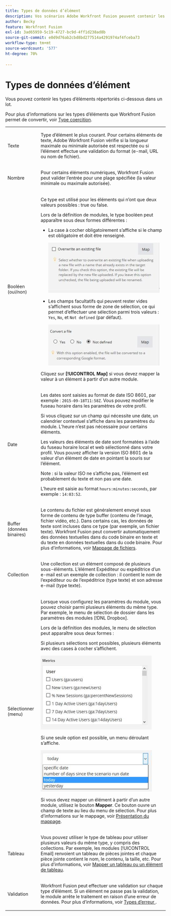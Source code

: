 ```yaml
---
title: Types de données d’élément
description: Vos scénarios Adobe Workfront Fusion peuvent contenir les types d’éléments répertoriés ci-dessous dans un lot.
author: Becky
feature: Workfront Fusion
exl-id: 3ad65959-5c19-4727-bc9d-4ff1d238ad8b
source-git-commit: e0d9d76ab2cbd8bd277514a4291974af4fceba73
workflow-type: tm+mt
source-wordcount: '577'
ht-degree: 70%

---
```


# Types de données d’élément

Vous pouvez contenir les types d’éléments répertoriés ci-dessous dans un lot.

Pour plus d’informations sur les types d’éléments que Workfront Fusion permet de convertir, voir [Type coercition](/help/workfront-fusion/references/mapping-panel/data-types/type-coercion.md).

<table style="table-layout:auto">
 <col> 
 <col> 
 <tbody> 
  <tr> 
   <td role="rowheader"> <p>Texte</p> </td> 
   <td> <p>Type d’élément le plus courant. Pour certains éléments de texte, Adobe Workfront Fusion vérifie si la longueur maximale ou minimale autorisée est respectée ou si l’élément effectue une validation du format (e-mail, URL ou nom de fichier).</p> </td> 
  </tr> 
  <tr> 
   <td role="rowheader"> <p>Nombre</p> </td> 
   <td> <p>Pour certains éléments numériques, Workfront Fusion peut valider l’entrée pour une plage spécifiée (la valeur minimale ou maximale autorisée).</p> </td> 
  </tr> 
  <tr> 
   <td role="rowheader"> <p>Booléen (oui/non)</p> </td> 
   <td> <p>Ce type est utilisé pour les éléments qui n’ont que deux valeurs possibles : true ou false. </p> <p>Lors de la définition de modules, le type booléen peut apparaître sous deux formes différentes :</p> 
    <ul> 
     <li> <p>La case à cocher obligatoirement s’affiche si le champ est obligatoire et doit être renseigné.</p> <p> <img src="assets/boolean-checkbox-350x158.jpg" style="width: 350;height: 158;"> </p> </li> 
     <li> <p>Les champs facultatifs qui peuvent rester vides s’affichent sous forme de zone de sélection, ce qui permet d’effectuer une sélection parmi trois valeurs : <code>Yes</code>, <code>No</code>, et <code>Not defined</code> (par défaut).</p> <p> <img src="assets/boolean-convert-file-350x129.jpg" style="width: 350;height: 129;"> </p> </li> 
    </ul> <p>Cliquez sur <strong>[!UICONTROL Map]</strong> si vous devez mapper la valeur à un élément à partir d’un autre module.</p> </td> 
  </tr> 
  <tr> 
   <td role="rowheader"> <p>Date</p> </td> 
   <td> <p>Les dates sont saisies au format de date ISO 8601, par exemple : <code>2015-09-18T11:58Z</code>. Vous pouvez modifier le fuseau horaire dans les paramètres de votre profil. </p> <p>Si vous cliquez sur un champ qui nécessite une date, un calendrier contextuel s’affiche dans les paramètres du module. L’heure n’est pas nécessaire pour certains éléments.</p> <p>Les valeurs des éléments de date sont formatées à l’aide du fuseau horaire local et web sélectionné dans votre profil. Vous pouvez afficher la version ISO 8601 de la valeur d’un élément de date en pointant la souris sur l’élément.</p> <p>Note : si la valeur ISO ne s’affiche pas, l’élément est probablement du texte et non pas une date.</p> <p>L’heure est saisie au format <code>hours:minutes:seconds</code>, par exemple : <code>14:03:52</code>.</p> </td> 
  </tr> 
  <tr> 
   <td role="rowheader"> <p>Buffer (données binaires)</p> </td> 
   <td> <p>Le contenu du fichier est généralement envoyé sous forme de contenu de type buffer (contenu de l’image, fichier vidéo, etc.). Dans certains cas, les données de texte sont incluses dans ce type (par exemple, un fichier texte). Workfront Fusion peut convertir automatiquement des données textuelles dans du code binaire en texte et du texte en données textuelles dans du code binaire. Pour plus d’informations, voir <a href="/help/workfront-fusion/create-scenarios/map-data/map-files.md" class="MCXref xref">Mappage de fichiers</a>.</p> </td> 
  </tr> 
  <tr> 
   <td role="rowheader"> <p>Collection</p> </td> 
   <td> <p>Une collection est un élément composé de plusieurs sous-éléments. L’élément Expéditeur ou expéditrice d’un e-mail est un exemple de collection : il contient le nom de l’expéditeur ou de l’expéditrice (type texte) et son adresse e-mail (type texte).</p> </td> 
  </tr> 
  <tr> 
   <td role="rowheader"> <p>Sélectionner (menu)</p> </td> 
   <td> <p>Lorsque vous configurez les paramètres du module, vous pouvez choisir parmi plusieurs éléments du même type. Par exemple, le menu de sélection de dossier dans les paramètres des modules [!DNL Dropbox]. </p> <p>Lors de la définition des modules, le menu de sélection peut apparaître sous deux formes :</p> <p> <p>Si plusieurs sélections sont possibles, plusieurs éléments avec des cases à cocher s’affichent.</p> <p> <img src="assets/image-kb-type-list-multi-350x232.jpg" style="width: 350;height: 232;"> </p> </p> <p>Si une seule option est possible, un menu déroulant s’affiche.</p> <p> <img src="assets/select-menu-dropdown-350x130.jpg" style="width: 350;height: 130;"> </p> <p>Si vous devez mapper un élément à partir d’un autre module, utilisez le bouton <strong>Mapper</strong>. Ce bouton ouvre un champ de texte au lieu du menu de sélection. Pour plus d’informations sur le mappage, voir <a href="/help/workfront-fusion/get-started-with-fusion/understand-fusion/mapping-overview.md" class="MCXref xref">Présentation du mappage</a>.</p> </td> 
  </tr> 
  <tr> 
   <td role="rowheader"> <p>Tableau</p> </td> 
   <td> <p>Vous pouvez utiliser le type de tableau pour utiliser plusieurs valeurs du même type, y compris des collections. Par exemple, les modules [!UICONTROL Email] renvoient un tableau de pièces jointes et chaque pièce jointe contient le nom, le contenu, la taille, etc. Pour plus d’informations, voir <a href="/help/workfront-fusion/create-scenarios/map-data/map-an-array.md" class="MCXref xref">Mapper un tableau ou un élément de tableau</a>.</p> </td> 
  </tr> 
  <tr> 
   <td role="rowheader"> <p>Validation</p> </td> 
   <td> <p>Workfront Fusion peut effectuer une validation sur chaque type d’élément. Si un élément ne passe pas la validation, le module arrête le traitement en raison d’une erreur de données. Pour plus d’informations, voir <a href="/help/workfront-fusion/references/errors/error-processing.md" class="MCXref xref">Types d’erreur </a>. </p> </td> 
  </tr> 
 </tbody> 
</table>
